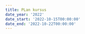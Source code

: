 ```yaml
---
title: PLan kursus
date_year: '2022'
date_start: '2022-10-15T00:00:00'
date_end: '2022-10-22T00:00:00'
---
```


